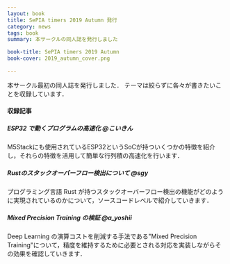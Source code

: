 ```yaml
---
layout: book
title: SePIA timers 2019 Autumn 発行
category: news
tags: book
summary: 本サークルの同人誌を発行しました

book-title: SePIA timers 2019 Autumn
book-cover: 2019_autumn_cover.png

---
```

本サークル最初の同人誌を発行しました．
テーマは絞らずに各々が書きたいことを収録しています．

#### 収録記事
##### ESP32 で動くプログラムの高速化 @こいきん
M5Stackにも使用されているESP32というSoCが持ついくつかの特徴を紹介し，それらの特徴を活用して簡単な行列積の高速化を行います．

##### Rustのスタックオーバーフロー検出について @sgy
プログラミング言語 Rust が持つスタックオーバーフロー検出の機能がどのように実現されているのかについて，ソースコードレベルで紹介していきます．

##### Mixed Precision Training の検証 @a_yoshii
Deep Learning の演算コストを削減する手法である"Mixed Precision Training"について，精度を維持するために必要とされる対応を実装しながらその効果を確認していきます．
